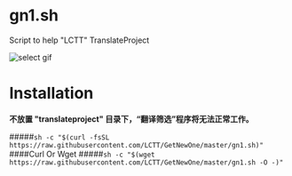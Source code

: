# gn1.sh

Script to help "LCTT" TranslateProject

![select gif](https://raw.githubusercontent.com/erlinux/TranslateProjectTools/master/Github.gif)

# Installation

**不放置 "translateproject" 目录下，“翻译筛选”程序将无法正常工作。**

#####`sh -c "$(curl -fsSL https://raw.githubusercontent.com/LCTT/GetNewOne/master/gn1.sh)"`
####Curl Or Wget
#####`sh -c "$(wget https://raw.githubusercontent.com/LCTT/GetNewOne/master/gn1.sh -O -)"`   
